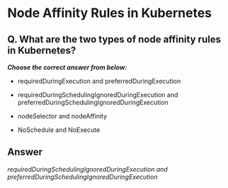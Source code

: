 # Node Affinity Rules in Kubernetes

## Q. What are the two types of node affinity rules in Kubernetes?

***Choose the correct answer from below:***

  - requiredDuringExecution and preferredDuringExecution

  - requiredDuringSchedulingIgnoredDuringExecution and preferredDuringSchedulingIgnoredDuringExecution

  - nodeSelector and nodeAffinity

  - NoSchedule and NoExecute

## Answer
*requiredDuringSchedulingIgnoredDuringExecution and preferredDuringSchedulingIgnoredDuringExecution*
